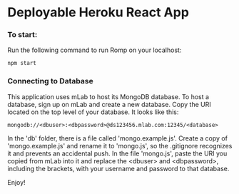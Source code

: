 # Deployable Heroku React App

### To start: 

Run the following command to run Romp on your localhost:

```
npm start
```

### Connecting to Database
This application uses mLab to host its MongoDB database. To host a database, sign up on mLab and create a new database.  Copy the URI located on the top level of your database. It looks like this:

```
mongodb://<dbuser>:<dbpassword>@ds123456.mlab.com:12345/<database>
```

In the 'db' folder, there is a file called 'mongo.example.js'. Create a copy of 'mongo.example.js' and rename it to 'mongo.js', so the .gitignore recognizes it and prevents an accidental push. In the file 'mongo.js', paste the URI you copied from mLab into it and replace the \<dbuser> and \<dbpassword>, including the brackets, with your username and password to that database.

Enjoy!
